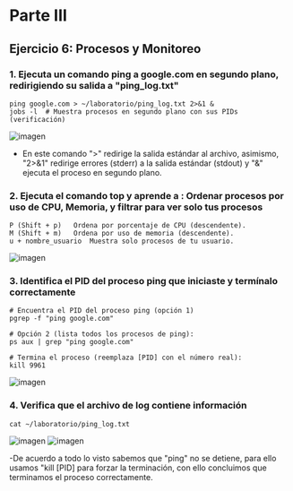 # Parte  III
## Ejercicio 6: Procesos y Monitoreo

### 1. Ejecuta un comando ping a google.com en segundo plano, redirigiendo su salida a "ping_log.txt"
```
ping google.com > ~/laboratorio/ping_log.txt 2>&1 &
jobs -l  # Muestra procesos en segundo plano con sus PIDs (verificación)
```
![imagen](https://github.com/user-attachments/assets/0d77f2e9-6b00-40c9-b7ac-9dfa93cfc77a)

- En este comando ">" redirige la salida estándar al archivo, asimismo, "2>&1" redirige errores (stderr) a la salida estándar (stdout) y "&" ejecuta el proceso en segundo plano.

### 2. Ejecuta el comando top y aprende a : Ordenar procesos por uso de CPU, Memoria, y filtrar para ver solo tus procesos
```
P (Shift + p)	Ordena por porcentaje de CPU (descendente).
M (Shift + m)	Ordena por uso de memoria (descendente).
u + nombre_usuario	Muestra solo procesos de tu usuario.
```

![imagen](https://github.com/user-attachments/assets/2f64a7a9-d9c9-459a-b1cd-a9902ee3df94)

### 3. Identifica el PID del proceso ping que iniciaste y termínalo correctamente
```
# Encuentra el PID del proceso ping (opción 1)
pgrep -f "ping google.com"

# Opción 2 (lista todos los procesos de ping):
ps aux | grep "ping google.com"

# Termina el proceso (reemplaza [PID] con el número real):
kill 9961
```
![imagen](https://github.com/user-attachments/assets/5b742540-5326-4544-b153-faa3ed74966a)

### 4. Verifica que el archivo de log contiene información
```
cat ~/laboratorio/ping_log.txt
```
![imagen](https://github.com/user-attachments/assets/b08bb216-fdb1-4178-b083-6901aa8a45f1)
![imagen](https://github.com/user-attachments/assets/218bb665-88fd-4837-a1ae-9d92bcfb1003)

-De acuerdo a todo lo visto sabemos que "ping" no se detiene, para ello usamos "kill [PID] para forzar la terminación, con ello concluimos que terminamos el proceso correctamente.
